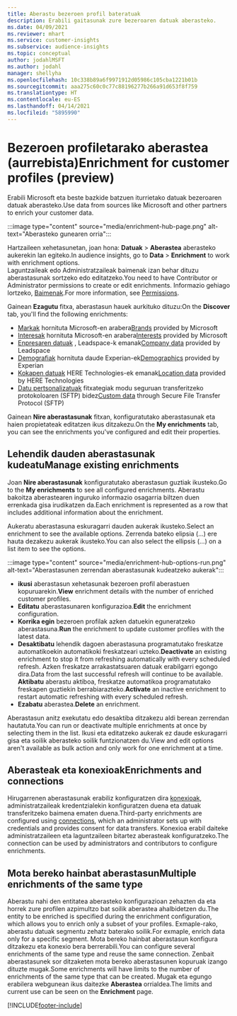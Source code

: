 ```yaml
---
title: Aberastu bezeroen profil bateratuak
description: Erabili gaitasunak zure bezeroaren datuak aberasteko.
ms.date: 04/09/2021
ms.reviewer: mhart
ms.service: customer-insights
ms.subservice: audience-insights
ms.topic: conceptual
author: jodahlMSFT
ms.author: jodahl
manager: shellyha
ms.openlocfilehash: 10c338b89a6f9971912d05986c105cba1221b01b
ms.sourcegitcommit: aaa275c60c0c77c88196277b266a91d653f8f759
ms.translationtype: HT
ms.contentlocale: eu-ES
ms.lasthandoff: 04/14/2021
ms.locfileid: "5895990"
---
```

# <a name="enrichment-for-customer-profiles-preview"></a><span data-ttu-id="bfbab-103">Bezeroen profiletarako aberastea (aurrebista)</span><span class="sxs-lookup"><span data-stu-id="bfbab-103">Enrichment for customer profiles (preview)</span></span>

<span data-ttu-id="bfbab-104">Erabili Microsoft eta beste bazkide batzuen iturrietako datuak bezeroaren datuak aberasteko.</span><span class="sxs-lookup"><span data-stu-id="bfbab-104">Use data from sources like Microsoft and other partners to enrich your customer data.</span></span>

:::image type="content" source="media/enrichment-hub-page.png" alt-text="Aberasteko gunearen orria":::

<span data-ttu-id="bfbab-106">Hartzaileen xehetasunetan, joan hona: **Datuak** > **Aberastea** aberasteko aukerekin lan egiteko.</span><span class="sxs-lookup"><span data-stu-id="bfbab-106">In audience insights, go to **Data** > **Enrichment** to work with enrichment options.</span></span>    
<span data-ttu-id="bfbab-107">Laguntzaileak edo Administratzaileak baimenak izan behar dituzu aberastasunak sortzeko edo editatzeko.</span><span class="sxs-lookup"><span data-stu-id="bfbab-107">You need to have Contributor or Administrator permissions to create or edit enrichments.</span></span> <span data-ttu-id="bfbab-108">Informazio gehiago lortzeko, [Baimenak](permissions.md).</span><span class="sxs-lookup"><span data-stu-id="bfbab-108">For more information, see [Permissions](permissions.md).</span></span>

<span data-ttu-id="bfbab-109">Gainean **Ezagutu** fitxa, aberastasun hauek aurkituko dituzu:</span><span class="sxs-lookup"><span data-stu-id="bfbab-109">On the **Discover** tab, you'll find the following enrichments:</span></span>

- <span data-ttu-id="bfbab-110">[Markak](enrichment-microsoft.md) hornituta Microsoft-en arabera</span><span class="sxs-lookup"><span data-stu-id="bfbab-110">[Brands](enrichment-microsoft.md) provided by Microsoft</span></span>
- <span data-ttu-id="bfbab-111">[Interesak](enrichment-microsoft.md) hornituta Microsoft-en arabera</span><span class="sxs-lookup"><span data-stu-id="bfbab-111">[Interests](enrichment-microsoft.md) provided by Microsoft</span></span>
- <span data-ttu-id="bfbab-112">[Enpresaren datuak](enrichment-leadspace.md) , Leadspace-k emanak</span><span class="sxs-lookup"><span data-stu-id="bfbab-112">[Company data](enrichment-leadspace.md) provided by Leadspace</span></span>
- <span data-ttu-id="bfbab-113">[Demografiak](enrichment-experian.md) hornituta daude Experian-ek</span><span class="sxs-lookup"><span data-stu-id="bfbab-113">[Demographics](enrichment-experian.md) provided by Experian</span></span>
- <span data-ttu-id="bfbab-114">[Kokapen datuak](enrichment-here.md) HERE Technologies-ek emanak</span><span class="sxs-lookup"><span data-stu-id="bfbab-114">[Location data](enrichment-here.md) provided by HERE Technologies</span></span>
- <span data-ttu-id="bfbab-115">[Datu pertsonalizatuak](enrichment-SFTP-custom-import.md) fitxategiak modu seguruan transferitzeko protokoloaren (SFTP) bidez</span><span class="sxs-lookup"><span data-stu-id="bfbab-115">[Custom data](enrichment-SFTP-custom-import.md) through Secure File Transfer Protocol (SFTP)</span></span>

<span data-ttu-id="bfbab-116">Gainean **Nire aberastasunak** fitxan, konfiguratutako aberastasunak eta haien propietateak editatzen ikus ditzakezu.</span><span class="sxs-lookup"><span data-stu-id="bfbab-116">On the **My enrichments** tab, you can see the enrichments you've configured and edit their properties.</span></span>

## <a name="manage-existing-enrichments"></a><span data-ttu-id="bfbab-117">Lehendik dauden aberastasunak kudeatu</span><span class="sxs-lookup"><span data-stu-id="bfbab-117">Manage existing enrichments</span></span>

<span data-ttu-id="bfbab-118">Joan **Nire aberastasunak** konfiguratutako aberastasun guztiak ikusteko.</span><span class="sxs-lookup"><span data-stu-id="bfbab-118">Go to the **My enrichments** to see all configured enrichments.</span></span> <span data-ttu-id="bfbab-119">Aberastu bakoitza aberastearen inguruko informazio osagarria biltzen duen errenkada gisa irudikatzen da.</span><span class="sxs-lookup"><span data-stu-id="bfbab-119">Each enrichment is represented as a row that includes additional information about the enrichment.</span></span>

<span data-ttu-id="bfbab-120">Aukeratu aberastasuna eskuragarri dauden aukerak ikusteko.</span><span class="sxs-lookup"><span data-stu-id="bfbab-120">Select an enrichment to see the available options.</span></span> <span data-ttu-id="bfbab-121">Zerrenda bateko elipsia (...) ere hauta dezakezu aukerak ikusteko.</span><span class="sxs-lookup"><span data-stu-id="bfbab-121">You can also select the ellipsis (...) on a list item to see the options.</span></span>

:::image type="content" source="media/enrichment-hub-options-run.png" alt-text="Aberastasunen zerrendan aberastasunak kudeatzeko aukerak":::

- <span data-ttu-id="bfbab-123">**ikusi** aberastasun xehetasunak bezeroen profil aberastuen kopuruarekin.</span><span class="sxs-lookup"><span data-stu-id="bfbab-123">**View** enrichment details with the number of enriched customer profiles.</span></span>
- <span data-ttu-id="bfbab-124">**Editatu** aberastasunaren konfigurazioa.</span><span class="sxs-lookup"><span data-stu-id="bfbab-124">**Edit** the enrichment configuration.</span></span>
- <span data-ttu-id="bfbab-125">**Korrika egin** bezeroen profilak azken datuekin eguneratzeko aberastasuna.</span><span class="sxs-lookup"><span data-stu-id="bfbab-125">**Run** the enrichment to update customer profiles with the latest data.</span></span>
- <span data-ttu-id="bfbab-126">**Desaktibatu** lehendik dagoen aberastasuna programatutako freskatze automatikoekin automatikoki freskatzeari uzteko.</span><span class="sxs-lookup"><span data-stu-id="bfbab-126">**Deactivate** an existing enrichment to stop it from refreshing automatically with every scheduled refresh.</span></span> <span data-ttu-id="bfbab-127">Azken freskatze arrakastatsuaren datuak erabilgarri egongo dira.</span><span class="sxs-lookup"><span data-stu-id="bfbab-127">Data from the last successful refresh will continue to be available.</span></span> <span data-ttu-id="bfbab-128">**Aktibatu** aberastu aktiboa, freskatze automatikoa programatutako freskapen guztiekin berrabiarazteko.</span><span class="sxs-lookup"><span data-stu-id="bfbab-128">**Activate** an inactive enrichment to restart automatic refreshing with every scheduled refresh.</span></span>
- <span data-ttu-id="bfbab-129">**Ezabatu** aberastea.</span><span class="sxs-lookup"><span data-stu-id="bfbab-129">**Delete** an enrichment.</span></span>

<span data-ttu-id="bfbab-130">Aberastasun anitz exekutatu edo desaktiba ditzakezu aldi berean zerrendan hautatuta.</span><span class="sxs-lookup"><span data-stu-id="bfbab-130">You can run or deactivate multiple enrichments at once by selecting them in the list.</span></span> <span data-ttu-id="bfbab-131">Ikusi eta editatzeko aukerak ez daude eskuragarri gisa eta soilik aberasteko soilik funtzionatzen du.</span><span class="sxs-lookup"><span data-stu-id="bfbab-131">View and edit options aren't available as bulk action and only work for one enrichment at a time.</span></span>

## <a name="enrichments-and-connections"></a><span data-ttu-id="bfbab-132">Aberasteak eta konexioak</span><span class="sxs-lookup"><span data-stu-id="bfbab-132">Enrichments and connections</span></span>

<span data-ttu-id="bfbab-133">Hirugarrenen aberastasunak erabiliz konfiguratzen dira [konexioak](connections.md), administratzaileak kredentzialekin konfiguratzen duena eta datuak transferitzeko baimena ematen duena.</span><span class="sxs-lookup"><span data-stu-id="bfbab-133">Third-party enrichments are configured using [connections](connections.md), which an administrator sets up with credentials and provides consent for data transfers.</span></span> <span data-ttu-id="bfbab-134">Konexioa erabil daiteke administratzaileen eta laguntzaileen bitartez aberasteak konfiguratzeko.</span><span class="sxs-lookup"><span data-stu-id="bfbab-134">The connection can be used by administrators and contributors to configure enrichments.</span></span>  

## <a name="multiple-enrichments-of-the-same-type"></a><span data-ttu-id="bfbab-135">Mota bereko hainbat aberastasun</span><span class="sxs-lookup"><span data-stu-id="bfbab-135">Multiple enrichments of the same type</span></span>

<span data-ttu-id="bfbab-136">Aberastu nahi den entitatea aberasteko konfigurazioan zehazten da eta horrek zure profilen azpimultzo bat soilik aberastea ahalbidetzen du.</span><span class="sxs-lookup"><span data-stu-id="bfbab-136">The entity to be enriched is specified during the enrichment configuration, which allows you to enrich only a subset of your profiles.</span></span> <span data-ttu-id="bfbab-137">Exmaple-rako, aberastu datuak segmentu zehatz baterako soilik.</span><span class="sxs-lookup"><span data-stu-id="bfbab-137">For exmaple, enrich data only for a specific segment.</span></span> <span data-ttu-id="bfbab-138">Mota bereko hainbat aberastasun konfigura ditzakezu eta konexio bera berrerabili.</span><span class="sxs-lookup"><span data-stu-id="bfbab-138">You can configure several enrichments of the same type and reuse the same connection.</span></span> <span data-ttu-id="bfbab-139">Zenbait aberastasunek sor ditzaketen mota bereko aberastasunen kopuruak izango dituzte mugak.</span><span class="sxs-lookup"><span data-stu-id="bfbab-139">Some enrichments will have limits to the number of enrichments of the same type that can be created.</span></span> <span data-ttu-id="bfbab-140">Mugak eta egungo erabilera webgunean ikus daitezke **Aberastea** orrialdea.</span><span class="sxs-lookup"><span data-stu-id="bfbab-140">The limits and current use can be seen on the **Enrichment** page.</span></span>

[!INCLUDE[footer-include](../includes/footer-banner.md)]
